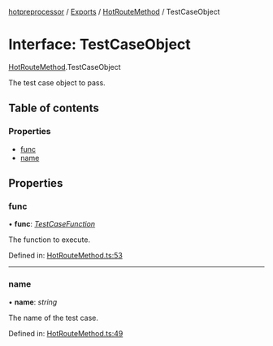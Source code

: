 [hotpreprocessor](../README.md) / [Exports](../modules.md) / [HotRouteMethod](../modules/hotroutemethod.md) / TestCaseObject

# Interface: TestCaseObject

[HotRouteMethod](../modules/hotroutemethod.md).TestCaseObject

The test case object to pass.

## Table of contents

### Properties

- [func](hotroutemethod.testcaseobject.md#func)
- [name](hotroutemethod.testcaseobject.md#name)

## Properties

### func

• **func**: [*TestCaseFunction*](../modules/hotroutemethod.md#testcasefunction)

The function to execute.

Defined in: [HotRouteMethod.ts:53](https://github.com/OurFreeLight/HotPreprocessor/blob/6714234/src/HotRouteMethod.ts#L53)

___

### name

• **name**: *string*

The name of the test case.

Defined in: [HotRouteMethod.ts:49](https://github.com/OurFreeLight/HotPreprocessor/blob/6714234/src/HotRouteMethod.ts#L49)
